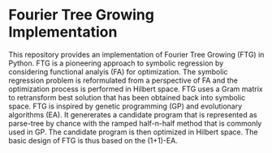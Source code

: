 # Fourier Tree Growing Implementation

This repository provides an implementation of Fourier Tree Growing (FTG) in Python. 
FTG is a pioneering approach to symbolic regression by considering functional analyis (FA) for optimization. 
The symbolic regression problem is reformulated from a perspective of FA and the optimization process is performed in Hilbert space. 
FTG uses a Gram matrix to retransform best solution that has been obtained back into symbolic space. 
FTG is inspired by genetic programming (GP) and evolutionary algorithms (EA). It genererates a candidate program that is represented as parse-tree by
chance with the ramped half-n-half method that is commonly used in GP. The candidate program is then optimized in Hilbert space. 
The basic design of FTG is thus based on the (1+1)-EA.
